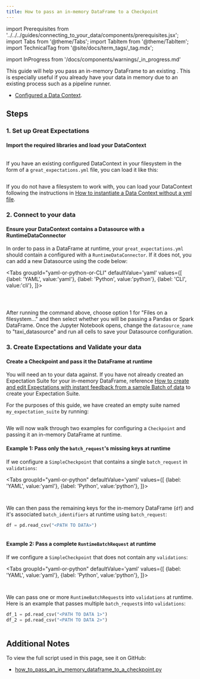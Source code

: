 ```yaml
---
title: How to pass an in-memory DataFrame to a Checkpoint
---
```


import Prerequisites from '../../../guides/connecting_to_your_data/components/prerequisites.jsx';
import Tabs from '@theme/Tabs';
import TabItem from '@theme/TabItem';
import TechnicalTag from '@site/docs/term_tags/_tag.mdx';

import InProgress from '/docs/components/warnings/_in_progress.md'

<InProgress />

This guide will help you pass an in-memory DataFrame to an existing <TechnicalTag tag="checkpoint" text="Checkpoint" />. This is especially useful if you already have your data in memory due to an existing process such as a pipeline runner.


<Prerequisites>

- [Configured a Data Context](/docs/guides/setup/configuring_data_contexts/instantiating_data_contexts/how_to_quickly_instantiate_a_data_context).

</Prerequisites>

## Steps

### 1. Set up Great Expectations
#### Import the required libraries and load your DataContext



```python name="tests/integration/docusaurus/validation/checkpoints/how_to_pass_an_in_memory_dataframe_to_a_checkpoint.py imports"
```

If you have an existing configured DataContext in your filesystem in the form of a `great_expectations.yml` file, you can load it like this:

```python name="tests/integration/docusaurus/validation/checkpoints/how_to_pass_an_in_memory_dataframe_to_a_checkpoint.py get_context"
```

If you do not have a filesystem to work with, you can load your DataContext following the instructions in [How to instantiate a Data Context without a yml file](../../setup/configuring_data_contexts/how_to_instantiate_a_data_context_without_a_yml_file.md).

### 2. Connect to your data
#### Ensure your DataContext contains a Datasource with a RuntimeDataConnector

In order to pass in a DataFrame at runtime, your `great_expectations.yml` should contain a <TechnicalTag tag="datasource" text="Datasource" /> configured with a `RuntimeDataConnector`. If it does not, you can add a new Datasource using the code below:

<Tabs
  groupId="yaml-or-python-or-CLI"
  defaultValue='yaml'
  values={[
  {label: 'YAML', value:'yaml'},
  {label: 'Python', value:'python'},
  {label: 'CLI', value:'cli'},
  ]}>

<TabItem value="yaml">

```python name="tests/integration/docusaurus/validation/checkpoints/how_to_pass_an_in_memory_dataframe_to_a_checkpoint.py datasource_yaml"
```

</TabItem>
<TabItem value="python">

```python name="tests/integration/docusaurus/validation/checkpoints/how_to_pass_an_in_memory_dataframe_to_a_checkpoint.py datasource_config"
```

</TabItem>
<TabItem value="cli">

```python name=""tests/integration/docusaurus/validation/checkpoints/how_to_pass_an_in_memory_dataframe_to_a_checkpoint.py datasource_new_cli"
```

After running the <TechnicalTag tag="cli" text="CLI" /> command above, choose option 1 for "Files on a filesystem..." and then select whether you will be passing a Pandas or Spark DataFrame. Once the Jupyter Notebook opens, change the `datasource_name` to "taxi_datasource" and run all cells to save your Datasource configuration.

</TabItem>
</Tabs>

### 3. Create Expectations and Validate your data
#### Create a Checkpoint and pass it the DataFrame at runtime

You will need an <TechnicalTag tag="expectation_suite" text="Expectation Suite" /> to <TechnicalTag tag="validation" text="Validate" /> your data against. If you have not already created an Expectation Suite for your in-memory DataFrame, reference [How to create and edit Expectations with instant feedback from a sample Batch of data](../../expectations/how_to_create_and_edit_expectations_with_instant_feedback_from_a_sample_batch_of_data.md) to create your Expectation Suite.

For the purposes of this guide, we have created an empty suite named `my_expectation_suite` by running:

```python name="tests/integration/docusaurus/validation/checkpoints/how_to_pass_an_in_memory_dataframe_to_a_checkpoint.py add_expectation_suite"
```

We will now walk through two examples for configuring a `Checkpoint` and passing it an in-memory DataFrame at runtime.

#### Example 1: Pass only the `batch_request`'s missing keys at runtime

If we configure a `SimpleCheckpoint` that contains a single `batch_request` in `validations`:

<Tabs
  groupId="yaml-or-python"
  defaultValue='yaml'
  values={[
  {label: 'YAML', value:'yaml'},
  {label: 'Python', value:'python'},
  ]}>

<TabItem value="yaml">

```python name="tests/integration/docusaurus/validation/checkpoints/how_to_pass_an_in_memory_dataframe_to_a_checkpoint.py checkpoint_config_yaml_missing_keys"
```

</TabItem>
<TabItem value="python">

```python name="tests/integration/docusaurus/validation/checkpoints/how_to_pass_an_in_memory_dataframe_to_a_checkpoint.py checkpoint_config_python_missing_keys"
```

</TabItem>
</Tabs>

We can then pass the remaining keys for the in-memory DataFrame (`df`) and it's associated `batch_identifiers` at runtime using `batch_request`:

```python
df = pd.read_csv("<PATH TO DATA>")
```

```python name="tests/integration/docusaurus/validation/checkpoints/how_to_pass_an_in_memory_dataframe_to_a_checkpoint.py run_checkpoint"
```

#### Example 2: Pass a complete `RuntimeBatchRequest` at runtime

If we configure a `SimpleCheckpoint` that does not contain any `validations`:

<Tabs
  groupId="yaml-or-python"
  defaultValue='yaml'
  values={[
  {label: 'YAML', value:'yaml'},
  {label: 'Python', value:'python'},
  ]}>

<TabItem value="yaml">

```python name="tests/integration/docusaurus/validation/checkpoints/how_to_pass_an_in_memory_dataframe_to_a_checkpoint.py checkpoint_config_yaml_missing_batch_request"
```

</TabItem>
<TabItem value="python">

```python name="tests/integration/docusaurus/validation/checkpoints/how_to_pass_an_in_memory_dataframe_to_a_checkpoint.py checkpoint_config_python_missing_batch_request"
```

</TabItem>
</Tabs>

We can pass one or more `RuntimeBatchRequest`s into `validations` at runtime. Here is an example that passes multiple `batch_request`s into `validations`:

```python
df_1 = pd.read_csv("<PATH TO DATA 1>")
df_2 = pd.read_csv("<PATH TO DATA 2>")
```

```python name="tests/integration/docusaurus/validation/checkpoints/how_to_pass_an_in_memory_dataframe_to_a_checkpoint.py runtime_batch_request"
```

## Additional Notes
To view the full script used in this page, see it on GitHub:
- [how_to_pass_an_in_memory_dataframe_to_a_checkpoint.py](https://github.com/great-expectations/great_expectations/tree/develop/tests/integration/docusaurus/validation/checkpoints/how_to_pass_an_in_memory_dataframe_to_a_checkpoint.py)
